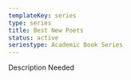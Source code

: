 ```yaml
---
templateKey: series
type: series
title: Best New Poets
status: active
seriestype: Academic Book Series
---
```

Description Needed